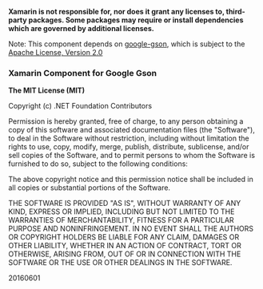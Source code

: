 **Xamarin is not responsible for, nor does it grant any licenses to, third-party packages. Some packages may require or install dependencies which are governed by additional licenses.**

Note: This component depends on [google-gson](https://github.com/google/gson), which is subject to the [Apache License, Version 2.0](https://github.com/google/gson/blob/master/LICENSE)

### Xamarin Component for Google Gson

**The MIT License (MIT)**

Copyright (c) .NET Foundation Contributors

Permission is hereby granted, free of charge, to any person obtaining a copy of this software and associated documentation files (the "Software"), to deal in the Software without restriction, including without limitation the rights to use, copy, modify, merge, publish, distribute, sublicense, and/or sell copies of the Software, and to permit persons to whom the Software is furnished to do so, subject to the following conditions:

The above copyright notice and this permission notice shall be included in all copies or substantial portions of the Software.

THE SOFTWARE IS PROVIDED "AS IS", WITHOUT WARRANTY OF ANY KIND, EXPRESS OR IMPLIED, INCLUDING BUT NOT LIMITED TO THE WARRANTIES OF MERCHANTABILITY, FITNESS FOR A PARTICULAR PURPOSE AND NONINFRINGEMENT. IN NO EVENT SHALL THE AUTHORS OR COPYRIGHT HOLDERS BE LIABLE FOR ANY CLAIM, DAMAGES OR OTHER LIABILITY, WHETHER IN AN ACTION OF CONTRACT, TORT OR OTHERWISE, ARISING FROM, OUT OF OR IN CONNECTION WITH THE SOFTWARE OR THE USE OR OTHER DEALINGS IN THE SOFTWARE.

20160601

